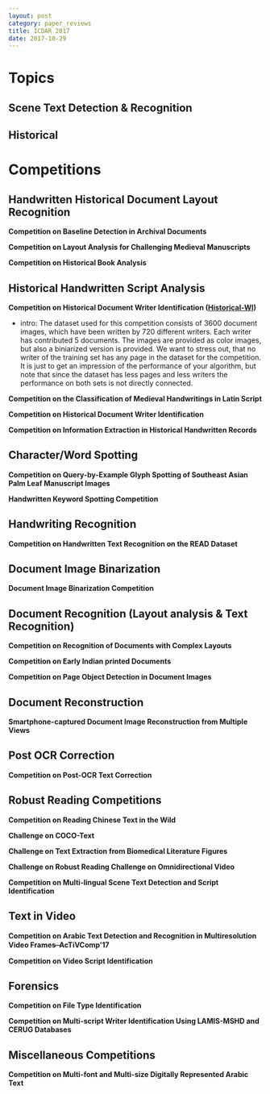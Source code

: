 ```yaml
---
layout: post
category: paper_reviews
title: ICDAR 2017
date: 2017-10-29
---
```

# Topics

## Scene Text Detection & Recognition

## Historical 

# Competitions

## Handwritten Historical Document Layout Recognition

**Competition on Baseline Detection in Archival Documents**

**Competition on Layout Analysis for Challenging Medieval Manuscripts**

**Competition on Historical Book Analysis**

## Historical Handwritten Script Analysis

**Competition on Historical Document Writer Identification ([Historical-WI](https://scriptnet.iit.demokritos.gr/competitions/6/))**

- intro: The dataset used for this competition consists of 3600 document images, which have been written by 720 different writers. Each writer has contributed 5 documents. The images are provided as color images, but also a biniarized version is provided. We want to stress out, that no writer of the training set has any page in the dataset for the competition. It is just to get an impression of the performance of your algorithm, but note that since the dataset has less pages and less writers the performance on both sets is not directly connected.

**Competition on the Classification of Medieval Handwritings in Latin Script**

**Competition on Historical Document Writer Identification**

**Competition on Information Extraction in Historical Handwritten Records**

## Character/Word Spotting

**Competition on Query-by-Example Glyph Spotting of Southeast Asian Palm Leaf Manuscript Images**

**Handwritten Keyword Spotting Competition**

## Handwriting Recognition

**Competition on Handwritten Text Recognition on the READ Dataset**

## Document Image Binarization

**Document Image Binarization Competition**

## Document Recognition (Layout analysis & Text Recognition)

**Competition on Recognition of Documents with Complex Layouts**

**Competition on Early Indian printed Documents**

**Competition on Page Object Detection in Document Images**

## Document Reconstruction

**Smartphone-captured Document Image Reconstruction from Multiple Views**

## Post OCR Correction

**Competition on Post-OCR Text Correction**

## Robust Reading Competitions

**Competition on Reading Chinese Text in the Wild**

**Challenge on COCO-Text**

**Challenge on Text Extraction from Biomedical Literature Figures**

**Challenge on Robust Reading Challenge on Omnidirectional Video**

**Competition on Multi-lingual Scene Text Detection and Script Identification**

## Text in Video

**Competition on Arabic Text Detection and Recognition in Multiresolution Video Frames ̶ AcTiVComp’17**

**Competition on Video Script Identification**

## Forensics

**Competition on File Type Identification**

**Competition on Multi-script Writer Identification Using LAMIS-MSHD and CERUG Databases**

## Miscellaneous Competitions

**Competition on Multi-font and Multi-size Digitally Represented Arabic Text**
